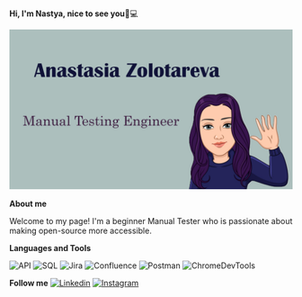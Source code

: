 <strong>Hi, I'm Nastya, nice to see you</strong>👋💻

![Header](https://github.com/AnastasiaZolotarevaQA/AnastasiaZolotarevaQA/blob/main/assets/%D1%88%D0%B0%D0%BF%D0%BA%D0%B0.jpg)

<strong>About me</strong>

Welcome to my page!
I'm a beginner Manual Tester who is passionate about making open-source more accessible.

<strong>Languages and Tools</strong>

![API](https://img.shields.io/badge/-API-ffff9e?style=for-the-badge&logo=gitlab&logoColor=DC143C) 
![SQL](https://img.shields.io/badge/-SQL-ffff9e?style=for-the-badge&logo=serverfault&logoColor=000080)
![Jira](https://img.shields.io/badge/-Jira-ffff9e?style=for-the-badge&logo=stackexchange&logoColor=FF6347)
![Confluence](https://img.shields.io/badge/-Confluence-ffff9e?style=for-the-badge&logo=superuser&logoColor=6B8E23)
![Postman](https://img.shields.io/badge/-Postman-ffff9e?style=for-the-badge&logo=appveyor&logoColor=4682B4)
![ChromeDevTools](https://img.shields.io/badge/-Chrome_DevTools-ffff9e?style=for-the-badge&logo=dependabot&logoColor=8B008B)


<strong>Follow me</strong>
[![Linkedin](https://img.shields.io/badge/-Linkedin-ffff9e?style=for-the-badge&logo=Linkedin&logoColor=007886)](https://www.linkedin.com/in/anastasiazolotareva)
[![Instagram](https://img.shields.io/badge/-Instagram-ffff9e?style=for-the-badge&logo=Instagram&logoColor=B4068E)](https://www.instagram.com/nz_nensy/)

